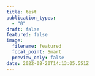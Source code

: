 ```yaml
---
title: test
publication_types:
  - "0"
draft: false
featured: false
image:
  filename: featured
  focal_point: Smart
  preview_only: false
date: 2022-08-20T14:13:05.551Z
---
```

